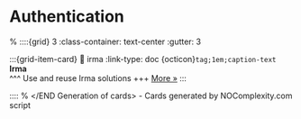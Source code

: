 # Authentication 
% <Start Generation of cards> 
::::{grid} 3
:class-container: text-center
:gutter: 3 

:::{grid-item-card}
:link: irma
:link-type: doc
{octicon}`tag;1em;caption-text` **Irma**        
^^^
Use and reuse Irma solutions
+++
[More »](irma)
:::


::::
% </END Generation of cards> - Cards generated by NOComplexity.com script